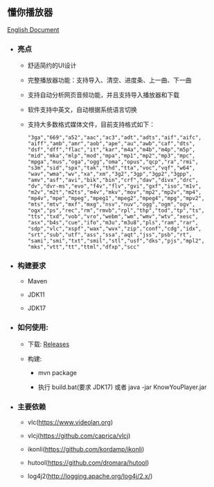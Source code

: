 ## 懂你播放器

[English Document](README.md)

* ### 亮点

    * 舒适简约的UI设计

    * 完整播放器功能：支持导入、清空、进度条、上一曲、下一曲

    * 支持自动分析网页音频功能，并且支持导入播放器和下载

    * 软件支持中英文，自动根据系统语言切换

    * 支持大多数格式媒体文件，目前支持格式如下：

        ```
        "3ga","669","a52","aac","ac3","adt","adts","aif","aifc",
        "aiff","amb","amr","aob","ape","au","awb","caf","dts",
        "dsf","dff","flac","it","kar","m4a","m4b","m4p","m5p",
        "mid","mka","mlp","mod","mpa","mp1","mp2","mp3","mpc",
        "mpga","mus","oga","ogg","oma","opus","qcp","ra","rmi",
        "s3m","sid","spx","tak","thd","tta","voc","vqf","w64",
        "wav","wma","wv","xa","xm","3g2","3gp","3gp2","3gpp",
        "amv","asf","avi","bik","bin","crf","dav","divx","drc",
        "dv","dvr-ms","evo","f4v","flv","gvi","gxf","iso","m1v",
        "m2v","m2t","m2ts","m4v","mkv","mov","mp2","mp2v","mp4",
        "mp4v","mpe","mpeg","mpeg1","mpeg2","mpeg4","mpg","mpv2",
        "mts","mtv","mxf","mxg","nsv","nuv","ogg","ogm","ogv",
        "ogx","ps","rec","rm","rmvb","rpl","thp","tod","tp","ts",
        "tts","txd","vob","vro","webm","wm","wmv","wtv","xesc",
        "asx","b4s","cue","ifo","m3u","m3u8","pls","ram","rar",
        "sdp","vlc","xspf","wax","wvx","zip","conf","cdg","idx",
        "srt","sub","utf","ass","ssa","aqt","jss","psb","rt",
        "sami","smi","txt","smil","stl","usf","dks","pjs","mpl2",
        "mks","vtt","tt","ttml","dfxp","scc"
        ```

* ### 构建要求

    * Maven

    * JDK11

    * JDK17

* ### 如何使用:

    * 下载: [Releases](https://github.com/min-li/know-you-player/releases)

    * 构建:

        * mvn package

        * 执行 build.bat(要求 JDK17) 或者 java -jar KnowYouPlayer.jar

* ### 主要依赖

    * vlc(https://www.videolan.org)

    * vlcj(https://github.com/caprica/vlcj)

    * ikonli(https://github.com/kordamp/ikonli)

    * hutool(https://github.com/dromara/hutool)

    * log4j2(http://logging.apache.org/log4j/2.x/)
